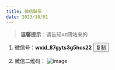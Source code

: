 ```yaml
---
title: 微信联系
date: 2023/10/01
---
```

>**温馨提示**：请告知xz网站来的
1. 微信号：**wxid_87gyts3g5hcs22** <button onclick="copyToClipboard('wxid_87gyts3g5hcs22')">复制</button>

2. 微信二维码：
![image](https://afu-1255830993.cos.ap-shanghai.myqcloud.com/chato/production/upload/chato_image/avater/fd9bde1d98b729883814c0e85f75dd88.jpg)

<script>
function copyToClipboard(text) {
  var textarea = document.createElement("textarea");
  textarea.textContent = text;
  textarea.style.position = "fixed"; // Prevent scrolling to bottom of page in MS Edge.
  document.body.appendChild(textarea);
  textarea.select();
  try {
    return document.execCommand("copy"); // Security exception may be thrown by some browsers.
  } catch (ex) {
    console.warn("Copy to clipboard failed.", ex);
    return false;
  } finally {
    document.body.removeChild(textarea);
  }
}
</script>